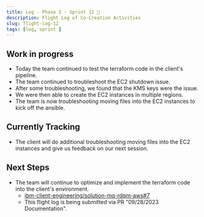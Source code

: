 ```yaml
---
title: Log - Phase 3 - Sprint 12 🛫
description: Flight Log of Co-Creation Activities
slug: flight-log-12
tags: [log, sprint ]
---
```


## Work in progress
- Today the team continued to test the terraform code in the client's pipeline.
- The team continued to troubleshoot the EC2 shutdown issue.
- After some troubleshooting, we found that the KMS keys were the issue.
- We were then able to create the EC2 instances in multiple regions.
- The team is now troubleshooting moving files into the EC2 instances to kick off the ansible.
## Currently Tracking
- The client will do additional troubleshooting moving files into the EC2 instances and give us feedback on our next session.
## Next Steps
- The team will continue to optimize and implement the terraform code into the client's environment.
  - [ibm-client-engineering/solution-mq-rdqm-aws#7](https://zenhub.ibm.com/workspaces/st5-action-information-center-64343620d0cfd0000f03a114/issues/ibm-client-engineering/solution-mq-rdqm-aws/7)
  - This flight log is being submitted via PR "09/28/2023 Documentation".